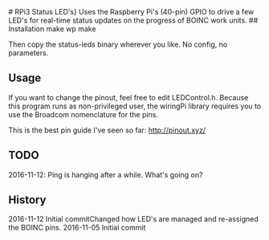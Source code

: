 <snippet>
# RPi3 Status LED's}
Uses the Raspberry Pi's (40-pin) GPIO to drive a few LED's for real-time status
updates on the progress of BOINC work units.
## Installation
make wp
make

Then copy the status-leds binary wherever you like. No config, no parameters.
## Usage
If you want to change the pinout, feel free to edit LEDControl.h. Because this
program runs as non-privileged user, the wiringPi library requires you to use
the Broadcom nomenclature for the pins.

This is the best pin guide I've seen so far: http://pinout.xyz/
## TODO
2016-11-12: Ping is hanging after a while. What's going on?
## History
2016-11-12
  Initial commitChanged how LED's are managed and re-assigned the BOINC pins.
2016-11-05
  Initial commit
</snippet>
